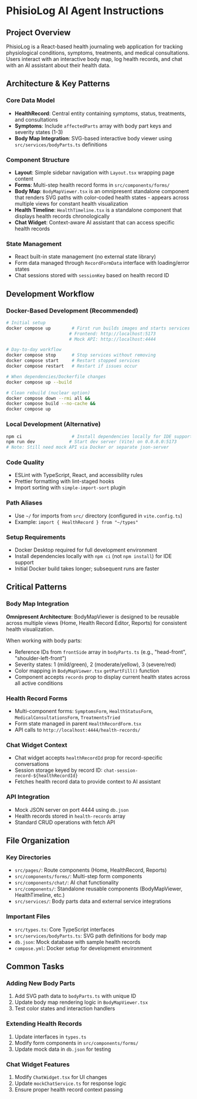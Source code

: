 # PhisioLog AI Agent Instructions

## Project Overview

PhisioLog is a React-based health journaling web application for tracking physiological conditions, symptoms, treatments, and medical consultations. Users interact with an interactive body map, log health records, and chat with an AI assistant about their health data.

## Architecture & Key Patterns

### Core Data Model

- **HealthRecord**: Central entity containing symptoms, status, treatments, and consultations
- **Symptoms**: Include `affectedParts` array with body part keys and severity states (1-3)
- **Body Map Integration**: SVG-based interactive body viewer using `src/services/bodyParts.ts` definitions

### Component Structure

- **Layout**: Simple sidebar navigation with `Layout.tsx` wrapping page content
- **Forms**: Multi-step health record forms in `src/components/forms/`
- **Body Map**: `BodyMapViewer.tsx` is an omnipresent standalone component that renders SVG paths with color-coded health states - appears across multiple views for constant health visualization
- **Health Timeline**: `HealthTimeline.tsx` is a standalone component that displays health records chronologically
- **Chat Widget**: Context-aware AI assistant that can access specific health records

### State Management

- React built-in state management (no external state library)
- Form data managed through `RecordFormData` interface with loading/error states
- Chat sessions stored with `sessionKey` based on health record ID

## Development Workflow

### Docker-Based Development (Recommended)

```bash
# Initial setup
docker compose up        # First run builds images and starts services
                        # Frontend: http://localhost:5173
                        # Mock API: http://localhost:4444

# Day-to-day workflow
docker compose stop      # Stop services without removing
docker compose start     # Restart stopped services
docker compose restart   # Restart if issues occur

# When dependencies/Dockerfile changes
docker compose up --build

# Clean rebuild (nuclear option)
docker compose down --rmi all &&
docker compose build --no-cache &&
docker compose up
```

### Local Development (Alternative)

```bash
npm ci                   # Install dependencies locally for IDE support
npm run dev             # Start dev server (Vite) on 0.0.0.0:5173
# Note: Still need mock API via Docker or separate json-server
```

### Code Quality

- ESLint with TypeScript, React, and accessibility rules
- Prettier formatting with lint-staged hooks
- Import sorting with `simple-import-sort` plugin

### Path Aliases

- Use `~/` for imports from `src/` directory (configured in `vite.config.ts`)
- Example: `import { HealthRecord } from "~/types"`

### Setup Requirements

- Docker Desktop required for full development environment
- Install dependencies locally with `npm ci` (not `npm install`) for IDE support
- Initial Docker build takes longer; subsequent runs are faster

## Critical Patterns

### Body Map Integration

**Omnipresent Architecture**: BodyMapViewer is designed to be reusable across multiple views (Home, Health Record Editor, Reports) for consistent health visualization.

When working with body parts:

- Reference IDs from `frontSide` array in `bodyParts.ts` (e.g., "head-front", "shoulder-left-front")
- Severity states: 1 (mild/green), 2 (moderate/yellow), 3 (severe/red)
- Color mapping in `BodyMapViewer.tsx` `getPartFill()` function
- Component accepts `records` prop to display current health states across all active conditions

### Health Record Forms

- Multi-component forms: `SymptomsForm`, `HealthStatusForm`, `MedicalConsultationsForm`, `TreatmentsTried`
- Form state managed in parent `HealthRecordForm.tsx`
- API calls to `http://localhost:4444/health-records/`

### Chat Widget Context

- Chat widget accepts `healthRecordId` prop for record-specific conversations
- Session storage keyed by record ID: `chat-session-record-${healthRecordId}`
- Fetches health record data to provide context to AI assistant

### API Integration

- Mock JSON server on port 4444 using `db.json`
- Health records stored in `health-records` array
- Standard CRUD operations with fetch API

## File Organization

### Key Directories

- `src/pages/`: Route components (Home, HealthRecord, Reports)
- `src/components/forms/`: Multi-step form components
- `src/components/chat/`: AI chat functionality
- `src/components/`: Standalone reusable components (BodyMapViewer, HealthTimeline, etc.)
- `src/services/`: Body parts data and external service integrations

### Important Files

- `src/types.ts`: Core TypeScript interfaces
- `src/services/bodyParts.ts`: SVG path definitions for body map
- `db.json`: Mock database with sample health records
- `compose.yml`: Docker setup for development environment

## Common Tasks

### Adding New Body Parts

1. Add SVG path data to `bodyParts.ts` with unique ID
2. Update body map rendering logic in `BodyMapViewer.tsx`
3. Test color states and interaction handlers

### Extending Health Records

1. Update interfaces in `types.ts`
2. Modify form components in `src/components/forms/`
3. Update mock data in `db.json` for testing

### Chat Widget Features

1. Modify `ChatWidget.tsx` for UI changes
2. Update `mockChatService.ts` for response logic
3. Ensure proper health record context passing
